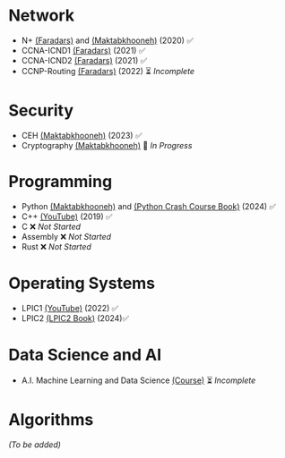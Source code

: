 # Network

- N+ [(Faradars)](https://faradars.org/courses/fvnet9410-network-plus) and [(Maktabkhooneh)](https://maktabkhooneh.org/course/آموزش-رایگان-درک-مقدماتی-شبکه-mk1005/) (2020) ✅  
- CCNA-ICND1 [(Faradars)](https://faradars.org/courses/fvnet9407-cisco-ccna-icnd-i) (2021) ✅  
- CCNA-ICND2 [(Faradars)](https://faradars.org/courses/fvnet9605-cisco-ccna-icnd-ii) (2021) ✅  
- CCNP-Routing [(Faradars)](https://faradars.org/courses/ccnp-routing-fvnet96021) (2022) ⏳ *Incomplete*  

# Security

- CEH [(Maktabkhooneh)](https://maktabkhooneh.org/course/آموزش-هک-قانونمند-ceh-mk641/) (2023) ✅  
- Cryptography [(Maktabkhooneh)](https://maktabkhooneh.org/course/آموزش-رایگان-رمزنگاری-mk759/) 🔄 *In Progress*  

# Programming

- Python [(Maktabkhooneh)](https://maktabkhooneh.org/course/آموزش-برنامه-نویسی-با-پایتون-مقدماتی-mk346/) and [(Python Crash Course Book)](https://github.com/ErfanNahidi/Erfan-learning-journal/blob/main/Books/Eric%20Matthes%20-%20Python%20Crash%20Course-No%20Starch%20Press%20(2023).pdf) (2024) ✅
- C++ [(YouTube)](https://www.youtube.com/watch?v=V0jvBSWonzo) (2019) ✅  
- C ❌ *Not Started*  
- Assembly ❌ *Not Started*  
- Rust ❌ *Not Started*  

# Operating Systems

- LPIC1 [(YouTube)](https://www.youtube.com/watch?v=cqfrsmg4BKo&list=PL-tKrPVkKKE0kM18Sg5fqaZW1V2nidAeU) (2022) ✅  
- LPIC2 [(LPIC2 Book)](https://github.com/ErfanNahidi/Erfan-learning-journal/blob/main/Books/LPIC-2_LPIC_Study_Guide(2016).pdf) (2024)✅

# Data Science and AI

- A.I. Machine Learning and Data Science [(Course)](https://downloadly.ir/elearning/video-tutorials/complete-machine-learning-and-data-science-zero-to-mastery-10/) ⏳ *Incomplete*  

# Algorithms

_(To be added)_
